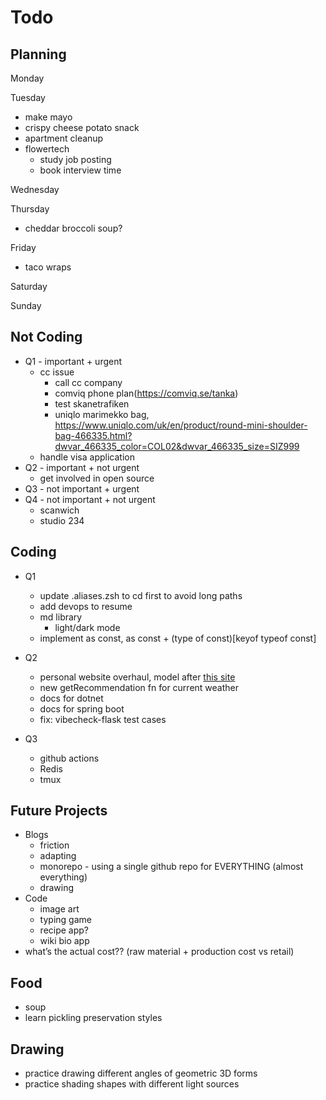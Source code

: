 # Todo

## Planning

Monday

Tuesday

- make mayo
- crispy cheese potato snack
- apartment cleanup
- flowertech
  - study job posting
  - book interview time

Wednesday

Thursday

- cheddar broccoli soup?

Friday

- taco wraps

Saturday

Sunday

## Not Coding

- Q1 - important + urgent
  - cc issue
    - call cc company
    - comviq phone plan(https://comviq.se/tanka)
    - test skanetrafiken
    - uniqlo marimekko bag, https://www.uniqlo.com/uk/en/product/round-mini-shoulder-bag-466335.html?dwvar_466335_color=COL02&dwvar_466335_size=SIZ999
  - handle visa application
- Q2 - important + not urgent
  - get involved in open source
- Q3 - not important + urgent
- Q4 - not important + not urgent
  - scanwich
  - studio 234

## Coding

- Q1

  - update .aliases.zsh to cd first to avoid long paths
  - add devops to resume
  - md library
    - light/dark mode
  - implement as const, as const + (type of const)[keyof typeof const]

- Q2
  - personal website overhaul, model after [this site](https://danielms.site/)
  - new getRecommendation fn for current weather
  - docs for dotnet
  - docs for spring boot
  - fix: vibecheck-flask test cases
- Q3
  - github actions
  - Redis
  - tmux

## Future Projects

- Blogs
  - friction
  - adapting
  - monorepo - using a single github repo for EVERYTHING (almost everything)
  - drawing
- Code
  - image art
  - typing game
  - recipe app?
  - wiki bio app
- what’s the actual cost?? (raw material + production cost vs retail)

## Food

- soup
- learn pickling preservation styles

## Drawing

- practice drawing different angles of geometric 3D forms
- practice shading shapes with different light sources
